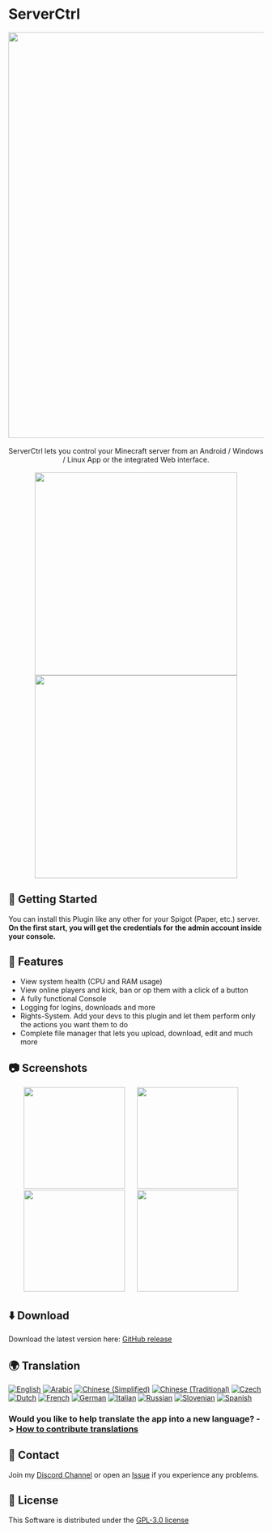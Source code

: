 # ServerCtrl

<p align="center">
  <picture><img src="https://raw.githubusercontent.com/blitzdose/ServerCtrl/master/Images/name.png", width=800></picture>
  <br>
  <br>
  ServerCtrl lets you control your Minecraft server from an Android / Windows / Linux App or the integrated Web interface.
  <br>
  <br>
  <a href="https://discord.gg/SewjCwVpaa" target="_blank"><img src="https://raw.githubusercontent.com/blitzdose/ServerCtrl/master/Images/discord.png", width=400></a>
  <br>
  <a href="https://www.spigotmc.org/resources/minecraft-server-remote.72231/" target="_blank"><img src="https://raw.githubusercontent.com/blitzdose/ServerCtrl/master/Images/spigot.png", width=400></a>
</p>

## 🛫 Getting Started
You can install this Plugin like any other for your Spigot (Paper, etc.) server. **On the first start, you will get the credentials for the admin account inside your console.**

## 🚀 Features
- View system health (CPU and RAM usage)
- View online players and kick, ban or op them with a click of a button
- A fully functional Console
- Logging for logins, downloads and more
- Rights-System. Add your devs to this plugin and let them perform only the actions you want them to do
- Complete file manager that lets you upload, download, edit and much more

## 📷 Screenshots
<p align="center">
  <picture><img src="https://raw.githubusercontent.com/blitzdose/ServerCtrl/master/Images/Screenshots/Android-1.png", width=200></picture>&nbsp;&nbsp;&nbsp;&nbsp;&nbsp;
  <picture><img src="https://raw.githubusercontent.com/blitzdose/ServerCtrl/master/Images/Screenshots/Android-2.png", width=200></picture>&nbsp;&nbsp;&nbsp;&nbsp;&nbsp;
  <picture><img src="https://raw.githubusercontent.com/blitzdose/ServerCtrl/master/Images/Screenshots/Android-3.png", width=200></picture>&nbsp;&nbsp;&nbsp;&nbsp;&nbsp;
  <picture><img src="https://raw.githubusercontent.com/blitzdose/ServerCtrl/master/Images/Screenshots/Android-4.png", width=200></picture>&nbsp;&nbsp;&nbsp;&nbsp;&nbsp;
</p>

## ⬇️ Download
Download the latest version here: [GitHub release](https://github.com/blitzdose/ServerCtrl/releases/latest)

## 🌍 Translation
<a href="https://github.com/blitzdose/ServerCtrl/wiki/Contribute-translations"><img src="https://img.shields.io/badge/dynamic/json?color=2ea44f&label=English&query=%24.statistics.en.percent&url=https%3A%2F%2Ftranslation.blitzdose.de%2Fapi%2Fv1%2Fprojects%2F1%2Fstatistics" alt="English"></a>
<a href="https://github.com/blitzdose/ServerCtrl/wiki/Contribute-translations"><img src="https://img.shields.io/badge/dynamic/json?color=2ea44f&label=Arabic&query=%24.statistics.ar.percent&url=https%3A%2F%2Ftranslation.blitzdose.de%2Fapi%2Fv1%2Fprojects%2F1%2Fstatistics" alt="Arabic"></a>
<a href="https://github.com/blitzdose/ServerCtrl/wiki/Contribute-translations"><img src="https://img.shields.io/badge/dynamic/json?color=2ea44f&label=Chinese%20(Simplified)&query=%24.statistics['zh-CN'].percent&url=https%3A%2F%2Ftranslation.blitzdose.de%2Fapi%2Fv1%2Fprojects%2F1%2Fstatistics" alt="Chinese (Simplified)"></a>
<a href="https://github.com/blitzdose/ServerCtrl/wiki/Contribute-translations"><img src="https://img.shields.io/badge/dynamic/json?color=2ea44f&label=Chinese%20(Traditional)&query=%24.statistics['zh-TW'].percent&url=https%3A%2F%2Ftranslation.blitzdose.de%2Fapi%2Fv1%2Fprojects%2F1%2Fstatistics" alt="Chinese (Traditional)"></a>
<a href="https://github.com/blitzdose/ServerCtrl/wiki/Contribute-translations"><img src="https://img.shields.io/badge/dynamic/json?color=2ea44f&label=Czech&query=%24.statistics.cs.percent&url=https%3A%2F%2Ftranslation.blitzdose.de%2Fapi%2Fv1%2Fprojects%2F1%2Fstatistics" alt="Czech"></a>
<a href="https://github.com/blitzdose/ServerCtrl/wiki/Contribute-translations"><img src="https://img.shields.io/badge/dynamic/json?color=2ea44f&label=Dutch&query=%24.statistics.nl.percent&url=https%3A%2F%2Ftranslation.blitzdose.de%2Fapi%2Fv1%2Fprojects%2F1%2Fstatistics" alt="Dutch"></a>
<a href="https://github.com/blitzdose/ServerCtrl/wiki/Contribute-translations"><img src="https://img.shields.io/badge/dynamic/json?color=2ea44f&label=French&query=%24.statistics.fr.percent&url=https%3A%2F%2Ftranslation.blitzdose.de%2Fapi%2Fv1%2Fprojects%2F1%2Fstatistics" alt="French"></a>
<a href="https://github.com/blitzdose/ServerCtrl/wiki/Contribute-translations"><img src="https://img.shields.io/badge/dynamic/json?color=2ea44f&label=German&query=%24.statistics.de.percent&url=https%3A%2F%2Ftranslation.blitzdose.de%2Fapi%2Fv1%2Fprojects%2F1%2Fstatistics" alt="German"></a>
<a href="https://github.com/blitzdose/ServerCtrl/wiki/Contribute-translations"><img src="https://img.shields.io/badge/dynamic/json?color=2ea44f&label=Italian&query=%24.statistics.it.percent&url=https%3A%2F%2Ftranslation.blitzdose.de%2Fapi%2Fv1%2Fprojects%2F1%2Fstatistics" alt="Italian"></a>
<a href="https://github.com/blitzdose/ServerCtrl/wiki/Contribute-translations"><img src="https://img.shields.io/badge/dynamic/json?color=2ea44f&label=Russian&query=%24.statistics.ru.percent&url=https%3A%2F%2Ftranslation.blitzdose.de%2Fapi%2Fv1%2Fprojects%2F1%2Fstatistics" alt="Russian"></a>
<a href="https://github.com/blitzdose/ServerCtrl/wiki/Contribute-translations"><img src="https://img.shields.io/badge/dynamic/json?color=2ea44f&label=Slovenian&query=%24.statistics.sl.percent&url=https%3A%2F%2Ftranslation.blitzdose.de%2Fapi%2Fv1%2Fprojects%2F1%2Fstatistics" alt="Slovenian"></a>
<a href="https://github.com/blitzdose/ServerCtrl/wiki/Contribute-translations"><img src="https://img.shields.io/badge/dynamic/json?color=2ea44f&label=Spanish&query=%24.statistics.es.percent&url=https%3A%2F%2Ftranslation.blitzdose.de%2Fapi%2Fv1%2Fprojects%2F1%2Fstatistics" alt="Spanish"></a>

### Would you like to help translate the app into a new language? -> [How to contribute translations](https://github.com/blitzdose/ServerCtrl/wiki/Contribute-translations)

## 💬 Contact
Join my [Discord Channel](https://discord.gg/SewjCwVpaa) or open an [Issue](https://github.com/blitzdose/ServerCtrl/issues) if you experience any problems.

## 📃 License
This Software is distributed under the [GPL-3.0 license](https://github.com/blitzdose/ServerCtrl/blob/master/LICENSE)
